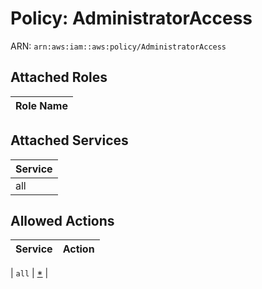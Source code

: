 # Policy: AdministratorAccess

ARN: `arn:aws:iam::aws:policy/AdministratorAccess`

## Attached Roles

| Role Name |
|-----------|
## Attached Services

| Service |
|---------|
| all |

## Allowed Actions

| Service | Action |
|:-------:|--------|

| `all` | [*](../actions.md#all) |
